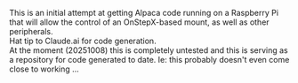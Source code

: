 This is an initial attempt at getting Alpaca code running on a Raspberry Pi that will allow the control of an OnStepX-based mount, as well as other peripherals.  
Hat tip to Claude.ai for code generation.  
At the moment (20251008) this is completely untested and this is serving as a repository for code generated to date.
Ie: this probably doesn't even come close to working ...

